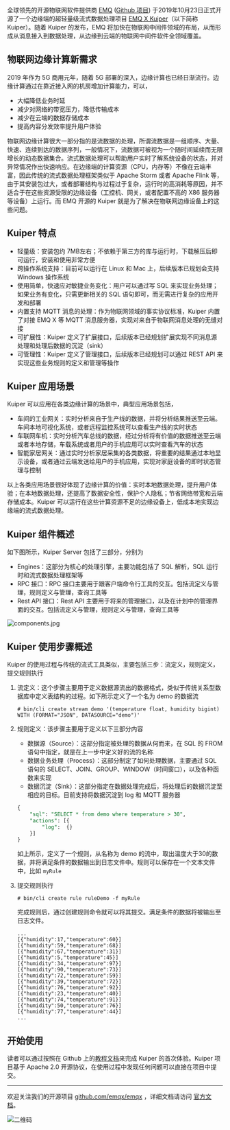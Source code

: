 

全球领先的开源物联网软件提供商 [EMQ](https://www.emqx.cn) ([Github 项目](https://github.com/emqx/emqx)) 于2019年10月23日正式开源了一个边缘端的超轻量级流式数据处理项目 [EMQ X Kuiper](https://github.com/emqx/kuiper)（以下简称 Kuiper）。随着 Kuiper 的发布，EMQ 将加快在物联网中间件领域的布局，从而形成从消息接入到数据处理，从边缘到云端的物联网中间件软件全领域覆盖。



## 物联网边缘计算新需求

2019 年作为 5G 商用元年，随着 5G 部署的深入，边缘计算也已经日渐流行。边缘计算通过在靠近接入网的机房增加计算能力，可以，

- 大幅降低业务时延
- 减少对网络的带宽压力，降低传输成本
- 减少在云端的数据存储成本
- 提高内容分发效率提升用户体验

物联网边缘计算很大一部分指的是流数据的处理，所谓流数据是一组顺序、大量、快速、连续到达的数据序列，一般情况下，流数据可被视为一个随时间延续而无限增长的动态数据集合。流式数据处理可以帮助用户实时了解系统设备的状态，并对异常情况作出快速响应。在边缘端的计算资源（CPU，内存等）不像在云端丰富，因此传统的流式数据处理框架类似于 Apache Storm 或者 Apache Flink 等，由于其安装包过大，或者部署结构与过程过于复杂，运行时的高消耗等原因，并不适合于在这些资源受限的边缘设备（工控机、网关，或者配置不高的 X86 服务器等设备）上运行。而 EMQ 开源的 Kuiper 就是为了解决在物联网边缘设备上的这些问题。



## Kuiper 特点

- 轻量级：安装包约 7MB左右；不依赖于第三方的库与运行时，下载解压后即可运行，安装和使用非常方便
- 跨操作系统支持：目前可以运行在 Linux 和 Mac 上，后续版本已规划会支持 Windows 操作系统
- 使用简单，快速应对敏捷业务变化：用户可以通过写 SQL 来实现业务处理；如果业务有变化，只需更新相关的 SQL 语句即可，而无需进行复杂的应用开发和部署
- 内置支持 MQTT 消息的处理：作为物联网领域的事实协议标准，Kuiper 内置了对接 EMQ X 等 MQTT 消息服务器，实现对来自于物联网消息处理的无缝对接
- 可扩展性：Kuiper 定义了扩展接口，后续版本已经规划扩展实现不同消息源处理和处理后数据的沉淀（sink）
- 可管理性：Kuiper 定义了管理接口，后续版本已经规划可以通过 REST API 来实现这些业务规则的定义和管理等操作



## Kuiper 应用场景

Kuiper 可以应用在各类边缘计算的场景中，典型应用场景包括，

- 车间的工业网关：实时分析来自于生产线的数据，并将分析结果推送至云端。车间本地可视化系统，或者远程监控系统可以查看生产线的实时状态
- 车联网车机：实时分析汽车总线的数据，经过分析将有价值的数据推送至云端或者本地存储，车载系统或者用户的手机应用可以实时查看汽车的状态
- 智能家居网关：通过实时分析家居采集的各类数据，将重要的结果通过本地显示设备，或者通过云端发送给用户的手机应用，实现对家庭设备的即时状态管理与控制

以上各类应用场景很好体现了边缘计算的价值：实时本地数据处理，提升用户体验；在本地数据处理，还提高了数据安全性，保护个人隐私；节省网络带宽和云端存储成本。Kuiper 可以运行在这些计算资源不足的边缘设备上，低成本地实现边缘端的流式数据处理。



## Kuiper 组件概述

如下图所示，Kuiper Server 包括了三部分，分别为

- Engines：这部分为核心的处理引擎，主要功能包括了 SQL 解析，SQL 运行时和流式数据处理框架等
- RPC 接口：RPC 接口主要用于跟客户端命令行工具的交互。包括流定义与管理，规则定义与管理，查询工具等
- Rest API 接口：Rest API 主要用于将来的管理接口，以及在计划中的管理界面的交互。包括流定义与管理，规则定义与管理，查询工具等


![components.jpg](https://static.emqx.net/images/0781e4cf407db86a5ed18e3b252b9451.jpg)



## Kuiper 使用步骤概述

Kuiper 的使用过程与传统的流式工具类似，主要包括三步：流定义，规则定义，提交规则执行

1. 流定义：这个步骤主要用于定义数据源流出的数据格式，类似于传统关系型数据库中定义表结构的过程。如下所示定义了一个名为 demo 的数据流

   ```shell
   # bin/cli create stream demo '(temperature float, humidity bigint) WITH (FORMAT="JSON", DATASOURCE="demo")'
   ```

2. 规则定义：该步骤主要用于定义以下三部分内容

   - 数据源（Source）：这部分指定被处理的数据从何而来，在 SQL 的 FROM 语句中指定，就是在上一步中定义好的流的名称
   - 数据业务处理（Process）：这部分制定了如何处理数据，主要通过 SQL 语句的 SELECT、JOIN、GROUP、WINDOW（时间窗口），以及各种函数来实现
   - 数据沉淀（Sink）：这部分指定在数据处理完成后，将处理后的数据沉淀至相应的目标。目前支持将数据沉淀到 log 和 MQTT 服务器

   ```sql
   {
       "sql": "SELECT * from demo where temperature > 30",
       "actions": [{
           "log":  {}
       }]
   }
   ```

   如上所示，定义了一个规则，从名称为 demo 的流中，取出温度大于30的数据，并将满足条件的数据输出到日志文件中。规则可以保存在一个文本文件中，比如 ``myRule``

3. 提交规则执行

   ```shell
   # bin/cli create rule ruleDemo -f myRule
   ```

   完成规则后，通过创建规则命令就可以将其提交。满足条件的数据将被输出至日志文件。

   ```
   ...
   [{"humidity":17,"temperature":60}]
   [{"humidity":59,"temperature":68}]
   [{"humidity":67,"temperature":31}]
   [{"humidity":5,"temperature":45}]
   [{"humidity":34,"temperature":97}]
   [{"humidity":90,"temperature":73}]
   [{"humidity":72,"temperature":59}]
   [{"humidity":39,"temperature":72}]
   [{"humidity":76,"temperature":92}]
   [{"humidity":23,"temperature":40}]
   [{"humidity":74,"temperature":91}]
   [{"humidity":50,"temperature":76}]
   [{"humidity":77,"temperature":44}]
   ...
   ```



## 开始使用

读者可以通过按照在 Github 上的[教程文档](https://github.com/emqx/kuiper/blob/master/docs/getting_started.md)来完成 Kuiper 的首次体验。Kuiper 项目基于 Apache 2.0 开源协议，在使用过程中发现任何问题可以直接在项目中提交。

------

欢迎关注我们的开源项目 [github.com/emqx/emqx](https://github.com/emqx/emqx) ，详细文档请访问 [官方文档](https://docs.emqx.io/broker/cn)。

![二维码](https://static.emqx.net/images/b99a97727d6f86a9912846e145b8b124.jpg)


